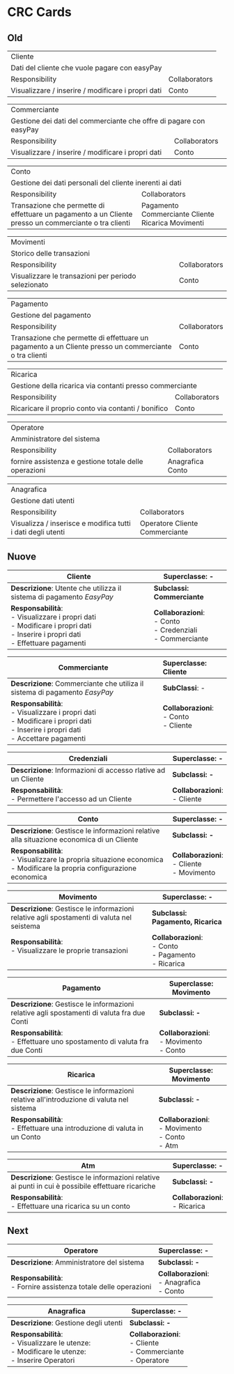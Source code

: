# CRC Cards



## Old

<table>
  <tr>
    <td colspan="2">Cliente</td>
  </tr>
  <tr>
    <td colspan="2">Dati del cliente che vuole pagare con easyPay</td>
  </tr>
  <tr>
    <td>Responsibility</td>
    <td>Collaborators</td>
  </tr>
  <tr>
    <td>Visualizzare / inserire / modificare i propri dati</td>
    <td>Conto</td>
  </tr>
</table>
<table>
  <tr>
    <td colspan="2">Commerciante</td>
  </tr>
  <tr>
    <td colspan="2">Gestione dei dati del commerciante che offre di pagare con easyPay</td>
  </tr>
  <tr>
    <td>Responsibility</td>
    <td>Collaborators</td>
  </tr>
  <tr>
    <td>Visualizzare / inserire / modificare i propri dati</td>
    <td>Conto</td>
  </tr>
</table>

<table>
  <tr>
    <td colspan="2">Conto</td>
  </tr>
  <tr>
    <td colspan="2">Gestione dei dati personali del cliente inerenti ai dati</td>
  </tr>
  <tr>
    <td>Responsibility</td>
    <td>Collaborators</td>
  </tr>
  <tr>
    <td>Transazione che permette di effettuare un pagamento a un Cliente presso un commerciante o tra clienti</td>
    <td>Pagamento Commerciante Cliente Ricarica Movimenti</td>
  </tr>
</table>

<table>
  <tr>
    <td colspan="2">Movimenti</td>
  </tr>
  <tr>
    <td colspan="2">Storico delle transazioni</td>
  </tr>
  <tr>
    <td>Responsibility</td>
    <td>Collaborators</td>
  </tr>
  <tr>
    <td>Visualizzare le transazioni per periodo selezionato</td>
    <td>Conto</td>
  </tr>
</table>

<table>
  <tr>
    <td colspan="2">Pagamento</td>
  </tr>
  <tr>
    <td colspan="2">Gestione del pagamento</td>
  </tr>
  <tr>
    <td>Responsibility</td>
    <td>Collaborators</td>
  </tr>
  <tr>
    <td>Transazione che permette di effettuare un pagamento a un Cliente presso un commerciante o tra clienti</td>
    <td>Conto</td>
  </tr>
</table>

<table>
  <tr>
    <td colspan="2">Ricarica</td>
  </tr>
  <tr>
    <td colspan="2">Gestione della ricarica via contanti presso commerciante</td>
  </tr>
  <tr>
    <td>Responsibility</td>
    <td>Collaborators</td>
  </tr>
  <tr>
    <td>Ricaricare il proprio conto via contanti / bonifico </td>
    <td>Conto</td>
  </tr>
</table>

<table>
  <tr>
    <td colspan="2">Operatore</td>
  </tr>
  <tr>
    <td colspan="2">Amministratore del sistema</td>
  </tr>
  <tr>
    <td>Responsibility</td>
    <td>Collaborators</td>
  </tr>
  <tr>
    <td>fornire assistenza e gestione totale delle operazioni</td>
    <td>Anagrafica Conto</td>
  </tr>
</table>

<table>
  <tr>
    <td colspan="2">Anagrafica</td>
  </tr>
  <tr>
    <td colspan="2">Gestione dati utenti</td>
  </tr>
  <tr>
    <td>Responsibility</td>
    <td>Collaborators</td>
  </tr>
  <tr>
    <td>Visualizza / inserisce e modifica tutti i dati degli utenti</td>
    <td>Operatore Cliente Commerciante</td>
  </tr>
</table>


## Nuove

| Cliente                                                      | Superclasse: -                                               |
| ------------------------------------------------------------ | ------------------------------------------------------------ |
| **Descrizione**: Utente che utilizza il sistema di pagamento *EasyPay* | **Subclassi: Commerciante**                                  |
| **Responsabilità**:<br />- Visualizzare i propri dati<br />- Modificare i propri dati<br />- Inserire i propri dati<br />- Effettuare pagamenti | **Collaborazioni**:<br />- Conto<br />- Credenziali<br />- Commerciante<br /> |

| Commerciante                                                 | Superclasse: Cliente                                        |
| ------------------------------------------------------------ | :---------------------------------------------------------- |
| **Descrizione**: Commerciante che utiliza il sistema di pagamento *EasyPay* | **SubClassi**: -                                            |
| **Responsabilità**:<br />- Visualizzare i propri dati<br />- Modificare i propri dati<br />- Inserire i propri dati<br />- Accettare pagamenti | **Collaborazioni**:<br />- Conto<br />- Cliente<br /><br /> |

| Credenziali                                                  | Superclasse: -                     |
| ------------------------------------------------------------ | ---------------------------------- |
| **Descrizione**: Informazioni di accesso rlative ad un Cliente | **Subclassi: -**                   |
| **Responsabilità**:<br />- Permettere l'accesso ad un Cliente | **Collaborazioni**:<br />- Cliente |

| Conto                                                        | Superclasse: -                                      |
| ------------------------------------------------------------ | --------------------------------------------------- |
| **Descrizione**: Gestisce le informazioni relative alla situazione economica di un Cliente | **Subclassi: -**                                    |
| **Responsabilità**:<br />- Visualizzare la propria situazione economica<br />- Modificare la propria configurazione economica | **Collaborazioni**:<br />- Cliente<br />- Movimento |

| Movimento                                                    | Superclasse: -                                               |
| ------------------------------------------------------------ | ------------------------------------------------------------ |
| **Descrizione**: Gestisce le informazioni relative agli spostamenti di valuta nel seistema | **Subclassi: Pagamento, Ricarica**                           |
| **Responsabilità**:<br />- Visualizzare le proprie transazioni<br /><br /> | **Collaborazioni**:<br />- Conto<br />- Pagamento<br />- Ricarica |

| Pagamento                                                    | Superclasse: Movimento                            |
| ------------------------------------------------------------ | ------------------------------------------------- |
| **Descrizione**: Gestisce le informazioni relative agli spostamenti di valuta fra due Conti | **Subclassi: -**                                  |
| **Responsabilità**:<br />- Effettuare uno spostamento di valuta fra due Conti<br /> | **Collaborazioni**:<br />- Movimento<br />- Conto |

| Ricarica                                                     | Superclasse: Movimento                                       |
| ------------------------------------------------------------ | ------------------------------------------------------------ |
| **Descrizione**: Gestisce le informazioni relative all'introduzione di valuta nel sistema | **Subclassi: -**                                             |
| **Responsabilità**:<br />- Effettuare una introduzione di valuta in un Conto<br /><br /> | **Collaborazioni**:<br />- Movimento<br />- Conto<br />- Atm |

| Atm                                                          | Superclasse: -                      |
| ------------------------------------------------------------ | ----------------------------------- |
| **Descrizione**: Gestisce le informazioni relative ai punti in cui è possibile effettuare ricariche | **Subclassi: -**                    |
| **Responsabilità**:<br />- Effettuare una ricarica su un conto | **Collaborazioni**:<br />- Ricarica |

## Next

| Operatore                                                    | Superclasse: -                                     |
| ------------------------------------------------------------ | -------------------------------------------------- |
| **Descrizione**: Amministratore del sistema                  | **Subclassi: -**                                   |
| **Responsabilità**:<br />- Fornire assistenza totale delle operazioni<br /> | **Collaborazioni**:<br />- Anagrafica<br />- Conto |

| Anagrafica                                                   | Superclasse: -                                               |
| ------------------------------------------------------------ | ------------------------------------------------------------ |
| **Descrizione**: Gestione degli utenti                       | **Subclassi: -**                                             |
| **Responsabilità**:<br />- Visualizzare le utenze:<br />- Modificare le utenze:<br />- Inserire Operatori | **Collaborazioni**:<br />- Cliente<br />- Commerciante<br />- Operatore |

